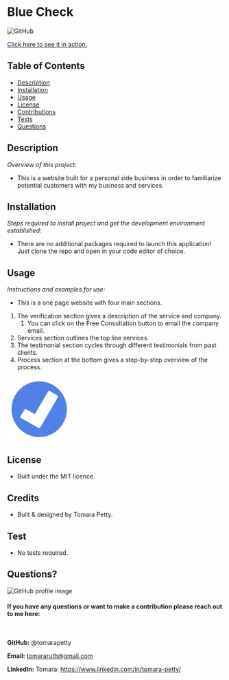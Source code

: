 # Blue Check
  
![GitHub](https://img.shields.io/badge/license-MIT-green)

<a href="https://bluecheckverify.com/">Click here to see it in action.</a>

## Table of Contents
* [Description](#description)
* [Installation](#installation)
* [Usage](#usage)
* [License](#license)
* [Contributions](#contributions)
* [Tests](#tests)
* [Questions](#questions)

## Description 
*Overview of this project:* 
* This is a website built for a personal side business in order to familiarize potential customers with my business and services. 

## Installation
*Steps required to install project and get the development environment established:*
* There are no additional packages required to launch this application! Just clone the repo and open in your code editor of choice. 

## Usage
*Instructions and examples for use:* 
* This is a one page website with four main sections.  
1. The verification section gives a description of the service and company. 
    1. You can click on the Free Consultation button to email the company email. 
2. Services section outlines the top line services. 
3. The testimonial section cycles through different testimonials from past clients.
4. Process section at the bottom gives a step-by-step overview of the process.

<p float="left">
<img src="./images/bluechecklogo.png" width="150">

## License 
* Built under the MIT licence.

## Credits
* Built & designed by Tomara Petty.

## Test
* No tests required. 

## Questions?
<p float="left">
<img src="https://avatars0.githubusercontent.com/u/65513543?s=460&u=20bf726727263d5c2cb42b357ae261aff2a38e6e&v=4" alt="GitHub profile image" width="150">
<br>

#### If you have any questions or want to make a contribution please reach out to me here:
<br>

**GitHub:** 
@tomarapetty 

**Email:** 
tomararuth@gmail.com 

**LinkedIn:** 
Tomara: https://www.linkedin.com/in/tomara-petty/ 

